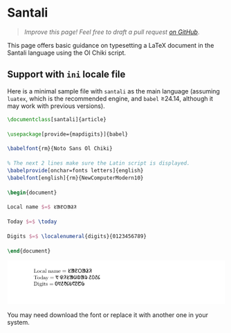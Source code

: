 # Santali

<blockquote>
  <p><em>Improve this page! Feel free to draft a pull request <a href="https://github.com/latex3/babel/tree/docs/docs">on GitHub</a></em>.</p>
</blockquote>

This page offers basic guidance on typesetting a LaTeX document in the
Santali language using the Ol Chiki script.

## Support with `ini` locale file

Here is a minimal sample file with `santali` as the main language
(assuming `luatex`, which is the recommended engine, and `babel` ≥24.14,
although it may work with previous versions).

```tex
\documentclass[santali]{article}

\usepackage[provide={mapdigits}]{babel}

\babelfont{rm}{Noto Sans Ol Chiki}

% The next 2 lines make sure the Latin script is displayed.
\babelprovide[onchar=fonts letters]{english}
\babelfont[english]{rm}{NewComputerModern10}

\begin{document}

Local name $=$ ᱥᱟᱱᱛᱟᱲᱤ

Today $=$ \today

Digits $=$ \localenumeral{digits}{0123456789}

\end{document}
```

![](../media/locale-santali.png)

You may need download the font or replace it with another one in your
system.